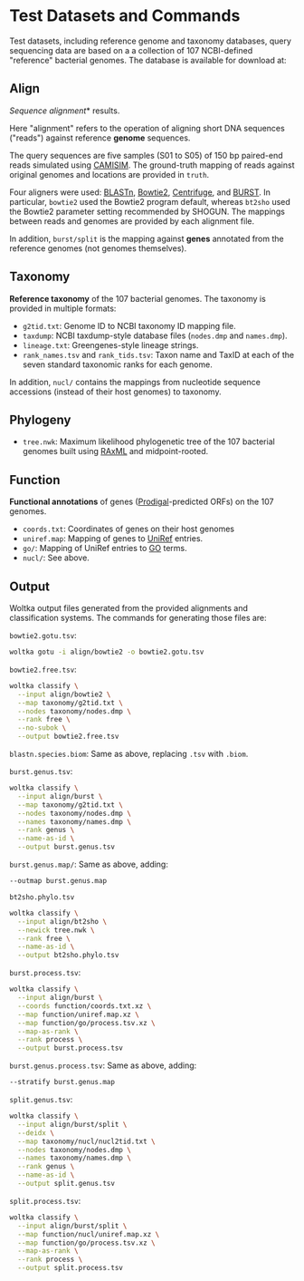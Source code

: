 # Test Datasets and Commands

Test datasets, including reference genome and taxonomy databases, query sequencing data are based on a a collection of 107 NCBI-defined "reference" bacterial genomes. The database is available for download at:

## Align

*Sequence alignment** results.

Here "alignment" refers to the operation of aligning short DNA sequences ("reads") against reference **genome** sequences.

The query sequences are five samples (S01 to S05) of 150 bp paired-end reads simulated using [CAMISIM](https://github.com/CAMI-challenge/CAMISIM/). The ground-truth mapping of reads against original genomes and locations are provided in `truth`.

Four aligners were used: [BLASTn](https://blast.ncbi.nlm.nih.gov/Blast.cgi), [Bowtie2](http://bowtie-bio.sourceforge.net/bowtie2/index.shtml), [Centrifuge](https://ccb.jhu.edu/software/centrifuge/), and [BURST](https://github.com/knights-lab/BURST). In particular, `bowtie2` used the Bowtie2 program default, whereas `bt2sho` used the Bowtie2 parameter setting recommended by SHOGUN. The mappings between reads and genomes are provided by each alignment file.

In addition, `burst/split` is the mapping against **genes** annotated from the reference genomes (not genomes themselves).

## Taxonomy

**Reference taxonomy** of the 107 bacterial genomes. The taxonomy is provided in multiple formats:

- `g2tid.txt`: Genome ID to NCBI taxonomy ID mapping file.
- `taxdump`: NCBI taxdump-style database files (`nodes.dmp` and `names.dmp`).
- `lineage.txt`: Greengenes-style lineage strings.
- `rank_names.tsv` and `rank_tids.tsv`: Taxon name and TaxID at each of the seven standard taxonomic ranks for each genome.

In addition, `nucl/` contains the mappings from nucleotide sequence accessions (instead of their host genomes) to taxonomy.

## Phylogeny

- `tree.nwk`: Maximum likelihood phylogenetic tree of the 107 bacterial genomes built using [RAxML](https://cme.h-its.org/exelixis/web/software/raxml/index.html) and midpoint-rooted.

## Function

**Functional annotations** of genes ([Prodigal](https://github.com/hyattpd/Prodigal)-predicted ORFs) on the 107 genomes.

- `coords.txt`: Coordinates of genes on their host genomes
- `uniref.map`: Mapping of genes to [UniRef](https://www.uniprot.org/help/uniref) entries.
- `go/`: Mapping of UniRef entries to [GO](http://geneontology.org/docs/ontology-documentation/) terms.
- `nucl/`: See above.

## Output

Woltka output files generated from the provided alignments and classification systems. The commands for generating those files are:

`bowtie2.gotu.tsv`:

```bash
woltka gotu -i align/bowtie2 -o bowtie2.gotu.tsv
```

`bowtie2.free.tsv`:

```bash
woltka classify \
  --input align/bowtie2 \
  --map taxonomy/g2tid.txt \
  --nodes taxonomy/nodes.dmp \
  --rank free \
  --no-subok \
  --output bowtie2.free.tsv
```

`blastn.species.biom`: Same as above, replacing `.tsv` with `.biom`.

`burst.genus.tsv`:

```bash
woltka classify \
  --input align/burst \
  --map taxonomy/g2tid.txt \
  --nodes taxonomy/nodes.dmp \
  --names taxonomy/names.dmp \
  --rank genus \
  --name-as-id \
  --output burst.genus.tsv
```

`burst.genus.map/`: Same as above, adding:

```bash
--outmap burst.genus.map
```

`bt2sho.phylo.tsv`

```bash
woltka classify \
  --input align/bt2sho \
  --newick tree.nwk \
  --rank free \
  --name-as-id \
  --output bt2sho.phylo.tsv
```

`burst.process.tsv`:

```bash
woltka classify \
  --input align/burst \
  --coords function/coords.txt.xz \
  --map function/uniref.map.xz \
  --map function/go/process.tsv.xz \
  --map-as-rank \
  --rank process \
  --output burst.process.tsv
```

`burst.genus.process.tsv`: Same as above, adding:

```bash
--stratify burst.genus.map
```

`split.genus.tsv`:

```bash
woltka classify \
  --input align/burst/split \
  --deidx \
  --map taxonomy/nucl/nucl2tid.txt \
  --nodes taxonomy/nodes.dmp \
  --names taxonomy/names.dmp \
  --rank genus \
  --name-as-id \
  --output split.genus.tsv
```

`split.process.tsv`:

```bash
woltka classify \
  --input align/burst/split \
  --map function/nucl/uniref.map.xz \
  --map function/go/process.tsv.xz \
  --map-as-rank \
  --rank process \
  --output split.process.tsv
```
